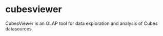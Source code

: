 cubesviewer
===========

CubesViewer is an OLAP tool for data exploration and analysis of Cubes datasources